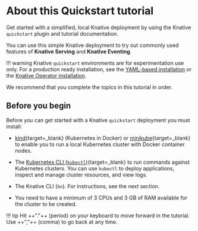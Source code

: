 # About this Quickstart tutorial

Get started with a simplified, local Knative deployment by using the Knative `quickstart` plugin and tutorial documentation.

You can use this simple Knative deployment to try out commonly used features of **Knative Serving** and **Knative Eventing**.

!!! warning
    Knative `quickstart` environments are for experimentation use only.
    For a production ready installation, see the [YAML-based installation](/docs/install/yaml-install/)
    or the [Knative Operator installation](/docs/install/operator/knative-with-operators/).

We recommend that you complete the topics in this tutorial in order.

## Before you begin

Before you can get started with a Knative `quickstart` deployment you must install:

- [kind](https://kind.sigs.k8s.io/docs/user/quick-start){target=_blank} (Kubernetes in Docker)
or [minikube](https://minikube.sigs.k8s.io/docs/start/){target=_blank} to enable
you to run a local Kubernetes cluster with Docker container nodes.

- The [Kubernetes CLI (`kubectl`)](https://kubernetes.io/docs/tasks/tools/install-kubectl){target=_blank} to run commands against Kubernetes clusters. You can use `kubectl` to deploy applications, inspect and manage cluster resources, and view logs.

- The Knative CLI (`kn`). For instructions, see the next section.

- You need to have a minimum of 3&nbsp;CPUs and 3&nbsp;GB of RAM available for the cluster to be created.

!!! tip
    Hit ++"."++ (period) on your keyboard to move forward in the tutorial. Use ++","++ (comma) to go back at any time.

<!--TODO: This tip only applies for users using a keyboard, i.e. not great for responsive design, since it doesn't work for users on mobile devices. Should we remove it or have it only appear on certain devices? Is responsive design really possible using mkdocs?-->
